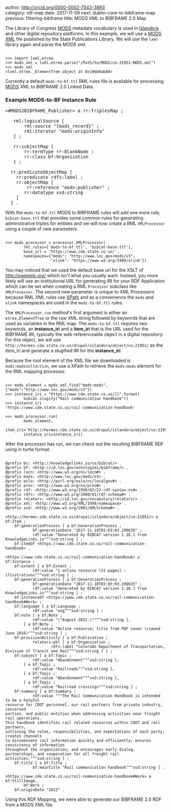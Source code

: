 author: http://orcid.org/0000-0002-7543-3893      
category: rdf-map
date: 2017-11-09
next: dublin-core-to-bibframe-map
previous: filtering-bibframe
title: MODS XML to BIBFRAME 2.0 Map

The Library of Congress [MODS][MODS] metadata vocabulary is used in [Islandora](https://islandora.ca/)
and other digital repository platforms. In this example, we will use a [MODS XML](http://hermes.cde.state.co.us/drupal/islandora/object/co:21951/datastream/MODS)
file published by the State Publications Library. We will use the `lxml` library again and parse
the MODS xml.

<pre><code> 
>>> import lxml.etree
>>> mods_xml = lxml.etree.parse("/Path/to/MODS/co-21951-MODS.xml")
>>> mods_xml
&lt;lxml.etree._ElementTree object at 0x106b0ab88&gt;
</code></pre>

Currently a default `mods-to-bf.ttl` RML rules file is available for processing
[MODS][MODS] XML to BIBFRAME 2.0 Linked Data.

### Example MODS-to-BF Instance Rule
<pre>
&lt;#MODS2BIBFRAME_Publisher&gt; a rr:TriplesMap ;

   rml:logicalSource [
       rml:source "{mods_record}" ;
       rml:iterator "mods:originInfo" 
   ] ;

   rr:subjectMap [
       rr:termType rr:BlankNode ;
       rr:class bf:Organization 
   ] ;

  rr:predicateObjectMap [
    rr:predicate rdfs:label ;
    rr:objectMap [
        rr:reference "mods:publisher" ;
       rr:datatype xsd:string 
    ]
  ] .
</pre>

With the `mods-to-bf.ttl` MODS to BIBFRAME rules will add one more rule, `bibcat-base.ttl` that
provides some common rules for generating administrative triples for entities and we will now create a RML 
`XMLProcessor` using a couple of new parameters.

<pre><code>
>>> mods_processor = processor.XMLProcessor(
        rml_rules=['mods-to-bf.ttl', 'bibcat-base.ttl'],
        base_url = 'https://www.cde.state.co.us/',
        namespaces={"mods": "http://www.loc.gov/mods/v3",
                    "xlink": "https://www.w3.org/1999/xlink"})
</code></pre>

You may noticed that we used the default base url for the XSLT of *http://example.org/* which
isn't what you usually want. Instead, you more likely will use an institutional URL for
generating IRI for your RDF Application which can be set when creating a RML `Processor` 
subclass like `XMLProcessor`. The second new parameter is unique to XML Processors because
RML XML rules use [XPath](https://en.wikipedia.org/wiki/XPath) and as a convenience the
`mods` and `xlink` namespaces are used in the `mods-to-bf.ttl` rules.

The `XMLProcessor.run` method's first argument is either an `etree.ElementTree` or the 
raw XML string followed by keywords that are used as variables in the RML map. The `mods-to-bf.ttl`
requires two keywords, an **instance_iri** and a **item_iri** that is the URL used for the BIBFRAME IRI, typically the
web referenceable object in a digital repository. For this object, we will use
`http://hermes.cde.state.co.us/drupal/islandora/object/co:21951/` as the item_iri and generate a slugified
IRI for the **instance_iri**. 

Because the root element of the XML file we downloaded is `mods:modsCollection`, we use a
XPath to retrieve the `mods:mods` element for the RML mapping processor.  

<pre><code>
>>> mods_element = mods_xml.find("mods:mods", {"mods":"http://www.loc.gov/mods/v3"})
>>> instance_iri = "https://www.cde.state.co.us/{}".format(
        bibcat.slugify("Rail communication handbook"))
>>> instance_iri
'https://www.cde.state.co.us/rail-communication-handbook'

>>> mods_processor.run(
        mods_element,
        item_iri='http://hermes.cde.state.co.us/drupal/islandora/object/co:21951/',
        instance_iri=instance_iri)
</code></pre>

After the processor has run, we can check out the resulting BIBFRAME RDF using in turtle
format:

<pre><code>
@prefix bc: &lt;http://knowledgelinks.io/ns/bibcat/&gt; .
@prefix bf: &lt;http://id.loc.gov/ontologies/bibframe/&gt; .
@prefix locn: &lt;http://www.w3.org/ns/locn#&gt; .
@prefix mods: &lt;http://www.loc.gov/mods/v3&gt; .
@prefix oslo: &lt;http://purl.org/oslo/ns/localgov#&gt; .
@prefix prov: &lt;http://www.w3.org/ns/prov#&gt; .
@prefix rdf: &lt;http://www.w3.org/1999/02/22-rdf-syntax-ns#&gt; .
@prefix rdfs: &lt;http://www.w3.org/2000/01/rdf-schema#&gt; .
@prefix relators: &lt;http://id.loc.gov/vocabulary/relators/&gt; .
@prefix xml: &lt;http://www.w3.org/XML/1998/namespace&gt; .
@prefix xsd: &lt;http://www.w3.org/2001/XMLSchema#&gt; .

&lt;http://hermes.cde.state.co.us/drupal/islandora/object/co:21951/&gt; a bf:Item ;
    bf:generationProcess [ a bf:GenerationProcess ;
            bf:generationDate "2017-11-10T03:03:03.190635" ;
            rdf:value "Generated by BIBCAT version 1.18.1 from KnowledgeLinks.io"^^xsd:string ] ;
    bf:itemOf &lt;https://www.cde.state.co.us/rail-communication-handbook&gt; .

&lt;https://www.cde.state.co.us/rail-communication-handbook&gt; a bf:Instance ;
    bf:extent [ a bf:Extent ;
            rdf:value "1 online resource (21 pages) : illustrations"^^xsd:string ] ;
    bf:generationProcess [ a bf:GenerationProcess ;
            bf:generationDate "2017-11-10T03:03:03.190635" ;
            rdf:value "Generated by BIBCAT version 1.18.1 from KnowledgeLinks.io"^^xsd:string ] ;
    bf:instanceOf &lt;https://www.cde.state.co.us/rail-communication-handbook#Work&gt; ;
    bf:language [ a bf:Language ;
            rdf:value "eng"^^xsd:string ] ;
    bf:note [ a bf:Note ;
            rdf:value "\"August 2012.\""^^xsd:string ],
        [ a bf:Note ;
            rdf:value "Online resource; title from PDF cover (viewed June 2016)"^^xsd:string ] ;
    bf:provisionActivity [ a bf:Publication ;
            relators:pbl [ a bf:Organization ;
                    rdfs:label "Colorado Department of Transportation, Division of Transit and Rail"^^xsd:string ] ] ;
    bf:subject [ a bf:Topic ;
            rdf:value "Abandonment"^^xsd:string ],
        [ a bf:Topic ;
            rdf:value "Railroads"^^xsd:string ],
        [ a bf:Topic ;
            rdf:value "Abandonment"^^xsd:string ],
        [ a bf:Topic ;
            rdf:value "Railroad crossings"^^xsd:string ] ;
    bf:summary [ a bf:Summary ;
            rdf:value """The Rail Communication Handbook is intended to be a helpful 
resource for CDOT personnel, our rail partners from private industry, concerned 
parties, and public entities when addressing activities near freight rail operations. 
This handbook identifies rail related resources within CDOT and rail partners, 
outlining the roles, responsibilities, and expectations of each party; creates channels 
to disseminate rail information quickly and efficiently; ensures consistency of information 
throughout the organization; and encourages early dialog, partnerships, and cooperation for all freight rail activities."^^xsd:string ] ;
    bf:title [ a bf:Title ;
            bf:mainTitle "Rail communication handbook"^^xsd:string ] .

&lt;https://www.cde.state.co.us/rail-communication-handbook#Work&gt; a bf:StillImage,
        bf:Work ;
    bf:originDate "2012" .
</code></pre>

Using this RDF Mapping, we were able to generate our BIBFRAME 2.0 RDF from a MODS XML
file.

[MODS]: http://loc.mods.gov
